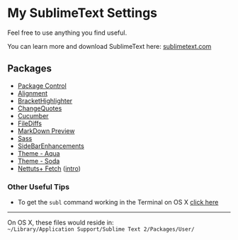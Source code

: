 # My SublimeText Settings

Feel free to use anything you find useful.

You can learn more and download SublimeText here: [sublimetext.com](http://sublimetext.com)

## Packages
- [Package Control](http://wbond.net/sublime_packages/package_control)
- [Alignment](http://wbond.net/sublime_packages/alignment)
- [BracketHighlighter](https://github.com/facelessuser/BracketHighlighter)
- [ChangeQuotes](https://github.com/colinta/SublimeChangeQuotes)
- [Cucumber](https://github.com/drewda/cucumber-sublime2-bundle)
- [FileDiffs](https://github.com/spape/SublimeFileDiffs)
- [MarkDown Preview](https://github.com/revolunet/sublimetext-markdown-preview)
- [Sass](https://github.com/nathos/sass-textmate-bundle)
- [SideBarEnhancements](https://github.com/titoBouzout/SideBarEnhancements)
- [Theme - Aqua](https://github.com/cafarm/aqua-theme)
- [Theme - Soda](http://buymeasoda.github.com/soda-theme/)
- [Nettuts+ Fetch](https://github.com/weslly/Nettuts-Fetch) ([intro](http://net.tutsplus.com/articles/news/introducing-nettuts-fetch/))

### Other Useful Tips
- To get the `subl` command working in the Terminal on OS X [click here](https://gist.github.com/olivierlacan/1195304)

---

On OS X, these files would reside in:  
`~/Library/Application Support/Sublime Text 2/Packages/User/`
